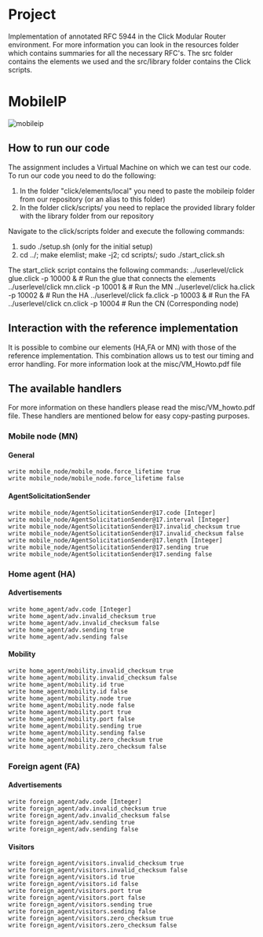 # Project
Implementation of annotated RFC 5944 in the Click Modular Router environment.
For more information you can look in the resources folder which contains summaries for all the necessary RFC's.
The src folder contains the elements we used and the src/library folder contains the Click scripts.

# MobileIP
![mobileip](https://photos1.blogger.com/blogger/5119/2878/1600/MobileIP-e.gif)


## How to run our code
The assignment includes a Virtual Machine on which we can test our code.
To run our code you need to do the following:
  1. In the folder "click/elements/local" you need to paste the mobileip folder from our repository
  (or an alias to this folder)
  2. In the folder click/scripts/ you need to replace the provided library folder with the library folder from our repository

Navigate to the click/scripts folder and execute the following commands:
  1. sudo ./setup.sh (only for the initial setup)
  2. cd ../; make elemlist; make -j2; cd scripts/; sudo ./start_click.sh

The start_click script contains the following commands:
	../userlevel/click glue.click -p 10000 & 	# Run the glue that connects the elements
	../userlevel/click mn.click -p 10001 &		# Run the MN 
	../userlevel/click ha.click -p 10002 &		# Run the HA
	../userlevel/click fa.click -p 10003 &		# Run the FA
	../userlevel/click cn.click -p 10004		# Run the CN (Corresponding node)


##  Interaction with the reference implementation 
It is possible to combine our elements (HA,FA or MN) with those of the reference implementation.
This combination allows us to test our timing and error handling. 
For more information look at the misc/VM_Howto.pdf file

## The available handlers 
For more information on these handlers please read the misc/VM_howto.pdf file.
These handlers are mentioned below for easy copy-pasting purposes.

### Mobile node (MN)
#### General
	write mobile_node/mobile_node.force_lifetime true
	write mobile_node/mobile_node.force_lifetime false

#### AgentSolicitationSender
	write mobile_node/AgentSolicitationSender@17.code [Integer]
	write mobile_node/AgentSolicitationSender@17.interval [Integer]
	write mobile_node/AgentSolicitationSender@17.invalid_checksum true
	write mobile_node/AgentSolicitationSender@17.invalid_checksum false
	write mobile_node/AgentSolicitationSender@17.length [Integer]
	write mobile_node/AgentSolicitationSender@17.sending true
	write mobile_node/AgentSolicitationSender@17.sending false

### Home agent (HA)
#### Advertisements 
	write home_agent/adv.code [Integer]
	write home_agent/adv.invalid_checksum true
	write home_agent/adv.invalid_checksum false
	write home_agent/adv.sending true
	write home_agent/adv.sending false

#### Mobility
	write home_agent/mobility.invalid_checksum true
	write home_agent/mobility.invalid_checksum false
	write home_agent/mobility.id true
	write home_agent/mobility.id false
	write home_agent/mobility.node true
	write home_agent/mobility.node false
	write home_agent/mobility.port true
	write home_agent/mobility.port false
	write home_agent/mobility.sending true
	write home_agent/mobility.sending false
	write home_agent/mobility.zero_checksum true
	write home_agent/mobility.zero_checksum false

### Foreign agent (FA)
#### Advertisements 
	write foreign_agent/adv.code [Integer]
	write foreign_agent/adv.invalid_checksum true
	write foreign_agent/adv.invalid_checksum false
	write foreign_agent/adv.sending true
	write foreign_agent/adv.sending false

#### Visitors
	write foreign_agent/visitors.invalid_checksum true
	write foreign_agent/visitors.invalid_checksum false
	write foreign_agent/visitors.id true
	write foreign_agent/visitors.id false
	write foreign_agent/visitors.port true
	write foreign_agent/visitors.port false
	write foreign_agent/visitors.sending true
	write foreign_agent/visitors.sending false
	write foreign_agent/visitors.zero_checksum true
	write foreign_agent/visitors.zero_checksum false







